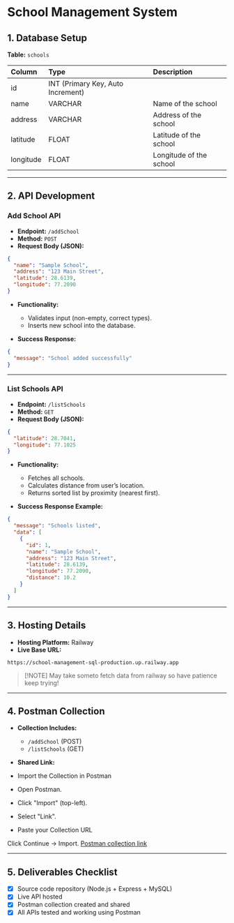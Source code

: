 # **School Management System**

## 1. Database Setup
**Table:** `schools`

| Column    | Type     | Description                |
|:--------- |:---------|:----------------------------|
| id        | INT (Primary Key, Auto Increment) |
| name      | VARCHAR  | Name of the school           |
| address   | VARCHAR  | Address of the school        |
| latitude  | FLOAT    | Latitude of the school       |
| longitude | FLOAT    | Longitude of the school      |

---

## 2. API Development

### **Add School API**

- **Endpoint:** `/addSchool`
- **Method:** `POST`
- **Request Body (JSON):**

```json
{
  "name": "Sample School",
  "address": "123 Main Street",
  "latitude": 28.6139,
  "longitude": 77.2090
}
```

- **Functionality:**
  - Validates input (non-empty, correct types).
  - Inserts new school into the database.

- **Success Response:**

```json
{
  "message": "School added successfully"
}
```

---

### **List Schools API**

- **Endpoint:** `/listSchools`
- **Method:** `GET`
- **Request Body (JSON):**

```json
{
  "latitude": 28.7041,
  "longitude": 77.1025
}
```

- **Functionality:**
  - Fetches all schools.
  - Calculates distance from user’s location.
  - Returns sorted list by proximity (nearest first).

- **Success Response Example:**

```json
{
  "message": "Schools listed",
  "data": [
    {
      "id": 1,
      "name": "Sample School",
      "address": "123 Main Street",
      "latitude": 28.6139,
      "longitude": 77.2090,
      "distance": 10.2
    }
  ]
}
```

---

## 3. Hosting Details

- **Hosting Platform:** Railway
- **Live Base URL:**  
```
https://school-management-sql-production.up.railway.app
```
> [!NOTE] May take someto fetch data from railway so have patience keep trying!
---

## 4. Postman Collection

- **Collection Includes:** 
  - `/addSchool` (POST)
  - `/listSchools` (GET)

- **Shared Link:**  
- Import the Collection in Postman
- Open Postman.
- Click "Import" (top-left).
- Select "Link".
- Paste your Collection URL 

Click Continue → Import.
[Postman collection link](https://api.postman.com/collections/32503444-72c01599-1112-46ad-9da9-513b9ff460a7)

---

## 5. Deliverables Checklist

- [x] Source code repository (Node.js + Express + MySQL)
- [x] Live API hosted
- [x] Postman collection created and shared
- [x] All APIs tested and working using Postman
